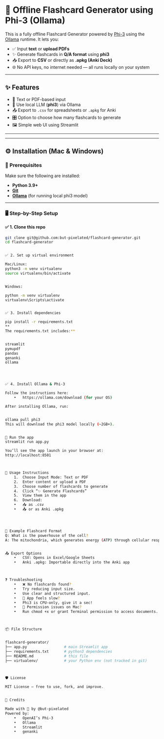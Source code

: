 # 🧠 Offline Flashcard Generator using Phi-3 (Ollama)

This is a fully offline Flashcard Generator powered by [Phi-3](https://ollama.com/library/phi3) using the [Ollama](https://ollama.com) runtime. It lets you:

- ✅ Input **text** or **upload PDFs**
- ✨ Generate flashcards in **Q/A format** using **phi3**
- 📥 Export to **CSV** or directly as **.apkg (Anki Deck)**
- 🌐 No API keys, no internet needed — all runs locally on your system

---

## ✨ Features

- 💬 Text or PDF-based input
- 🔁 Use local LLM (**phi3**) via Ollama
- 📤 Export to `.csv` for spreadsheets or `.apkg` for Anki
- 🎛️ Option to choose how many flashcards to generate
- 🖼️ Simple web UI using Streamlit

---


---

## ⚙️ Installation (Mac & Windows)

### 🔧 Prerequisites

Make sure the following are installed:

- **Python 3.9+**
- **[Git](https://git-scm.com/downloads)**
- **[Ollama](https://ollama.com)** (for running local phi3 model)

---

### 🖥️ Step-by-Step Setup

#### ✅ 1. Clone this repo

```bash
git clone git@github.com:but-pixelated/flashcard-generator.git
cd flashcard-generator


✅ 2. Set up virtual environment

Mac/Linux:
python3 -m venv virtualenv
source virtualenv/bin/activate


Windows:

python -m venv virtualenv
virtualenv\Scripts\activate


✅ 3. Install dependencies

pip install -r requirements.txt
**
The requirements.txt includes:**


streamlit
pymupdf
pandas
genanki
ollama




✅ 4. Install Ollama & Phi-3

Follow the instructions here:
	•	https://ollama.com/download (for your OS)

After installing Ollama, run:


ollama pull phi3
This will download the phi3 model locally (~2GB+).


🚀 Run the app
streamlit run app.py

You’ll see the app launch in your browser at:
http://localhost:8501



🧪 Usage Instructions
	1.	Choose Input Mode: Text or PDF
	2.	Enter content or upload a PDF
	3.	Choose number of flashcards to generate
	4.	Click “✨ Generate Flashcards”
	5.	View them in the app
	6.	Download:
	•	📥 as .csv
	•	📤 or as Anki .apkg




🧠 Example Flashcard Format
Q: What is the powerhouse of the cell?
A: The mitochondria, which generates energy (ATP) through cellular respiration.


📤 Export Options
	•	CSV: Opens in Excel/Google Sheets
	•	Anki .apkg: Importable directly into the Anki app



❓ Troubleshooting
	•	❌ No flashcards found?
	•	Try reducing input size.
	•	Use clear and structured input.
	•	🐌 App feels slow?
	•	Phi3 is CPU-only, give it a sec!
	•	🐛 Permission issues on Mac?
	•	Run chmod +x or grant Terminal permission to access documents.



📦 File Structure


flashcard-generator/
├── app.py                 # main Streamlit app
├── requirements.txt       # python3 dependencies
├── README.md              # this file
├── virtualenv/            # your Python env (not tracked in git)



🛡️ License

MIT License – free to use, fork, and improve.


🙌 Credits

Made with 💙 by @but-pixelated
Powered by:
	•	OpenAI’s Phi-3
	•	Ollama
	•	Streamlit
	•	genanki















